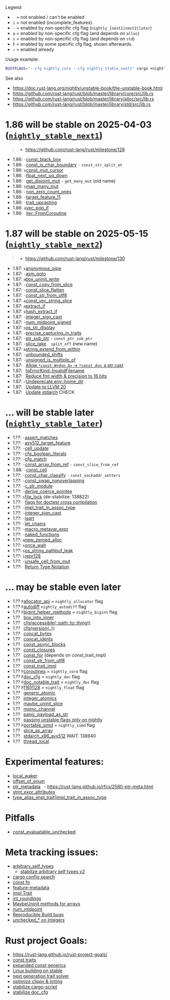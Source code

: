 

Legend:
- ` ` = not enabled / can't be enabled
- `i` = not enabled (incomplete_features).
- `·` = enabled by non-specific cfg flag (`nightly_[next1|next2|later`)
- `a` = enabled by non-specific cfg flag (and depends on `alloc`)
- `s` = enabled by non-specific cfg flag (and depends on `std`)
- `F` = enabled by some specific cfg flag, shown afterwards.
- `✓` = enabled already

Usage example:
```sh
RUSTFLAGS="--cfg nightly_coro --cfg nightly_stable_next1" cargo +nightly b
```

See also
- <https://doc.rust-lang.org/nightly/unstable-book/the-unstable-book.html>
- <https://github.com/rust-lang/rust/blob/master/library/core/src/lib.rs>
- <https://github.com/rust-lang/rust/blob/master/library/alloc/src/lib.rs>
- <https://github.com/rust-lang/rust/blob/master/library/std/src/lib.rs>

# 1.86 will be stable on 2025-04-03 ([`nightly_stable_next1`](https://releases.rs/docs/1.86.0/))
> - <https://github.com/rust-lang/rust/milestone/128>

- 1.86: `·`[const_black_box](https://github.com/rust-lang/rust/pull/135414)
- 1.86: `·`[const_is_char_boundary](https://github.com/rust-lang/rust/pull/134016)
       `·` `const_str_split_at`
- 1.86: `s`[const_mut_cursor](https://github.com/rust-lang/rust/pull/136634)
- 1.86: `·`[float_next_up_down](https://github.com/rust-lang/rust/pull/135661)
- 1.86: ` `[get_disjoint_mut](https://github.com/rust-lang/rust/pull/134633)
        `·` `get_many_mut` (old name)
- 1.86: `s`[map_many_mut](https://github.com/rust-lang/rust/pull/136152)
- 1.86: `·`[non_zero_count_ones](https://github.com/rust-lang/rust/pull/136663)
- 1.86: `·`[target_feature_11](https://github.com/rust-lang/rust/pull/134090)
- 1.86: `·`[trait_upcasting](https://github.com/rust-lang/rust/pull/134367)
- 1.86: `a`[vec_pop_if](https://github.com/rust-lang/rust/pull/135488)
- 1.86: ` `[iter::FromCoroutine](https://github.com/rust-lang/rust/pull/135687)

# 1.87 will be stable on 2025-05-15 ([`nightly_stable_next2`](https://releases.rs/docs/1.87.0/))
> - <https://github.com/rust-lang/rust/milestone/130>

- 1.87: `s`[anonymous_pipe](https://github.com/rust-lang/rust/pull/135822)
- 1.87: `·`[asm_goto](https://github.com/rust-lang/rust/pull/133870)
- 1.87: `a`[box_uninit_write](https://github.com/rust-lang/rust/pull/137850)
- 1.87: `·`[const_copy_from_slice](https://github.com/rust-lang/rust/pull/138098)
- 1.87: `·`[const_slice_flatten](https://github.com/rust-lang/rust/pull/134995)
- 1.87: `·`[const_str_from_utf8](https://github.com/rust-lang/rust/pull/136668)
- 1.87: `a`[const_vec_string_slice](https://github.com/rust-lang/rust/pull/137319)
- 1.87: `a`[extract_if](https://github.com/rust-lang/rust/pull/137109)
- 1.87: `s`[hash_extract_if](https://github.com/rust-lang/rust/pull/134655)
- 1.87: `·`[integer_sign_cast](https://github.com/rust-lang/rust/pull/137026)
- 1.87: `·`[num_midpoint_signed](https://github.com/rust-lang/rust/pull/134340)
- 1.87: `s`[os_str_display](https://github.com/rust-lang/rust/pull/137336)
- 1.87: `·`[precise_capturing_in_traits](https://github.com/rust-lang/rust/pull/138128)
- 1.87: `·`[ptr_sub_ptr](https://github.com/rust-lang/rust/pull/137121)
        `·` `const_ptr_sub_ptr`
- 1.87: `·`[slice_take](https://github.com/rust-lang/rust/pull/137829)
        ` ` `split_off` (new name)
- 1.87: `a`[string_extend_from_within](https://github.com/rust-lang/rust/pull/137569)
- 1.87: `·`[unbounded_shifts](https://github.com/rust-lang/rust/pull/137393)
- 1.87: `·`[unsigned_is_multiple_of](https://github.com/rust-lang/rust/pull/137383)
- 1.87: ` `[Allow `*const W<dyn A>` -> `*const dyn A` ptr cast](https://github.com/rust-lang/rust/pull/136127)
- 1.87: ` `[IoErrorKind::InvalidFilename](https://github.com/rust-lang/rust/pull/134076)
- 1.87: ` `[Reduce fmt width & precision to 16 bits](https://github.com/rust-lang/rust/pull/136932)
- 1.87: `✓`[Undeprecate env::home_dir](https://github.com/rust-lang/rust/pull/137327)
- 1.87: ` `[Update to LLVM 20](https://github.com/rust-lang/rust/pull/135763)
- 1.87: ` `[Update stdarch](https://github.com/rust-lang/rust/pull/136831) CHECK

<!--
# 1.88 will be stable on 2025-06-26 ([`nightly_stable_next2`](https://releases.rs/docs/1.88.0/))
> - <https://github.com/rust-lang/rust/milestone/132>

# 1.89 will be stable on 2025-08-07 ([`nightly_stable_next2`](https://releases.rs/docs/1.89.0/))
> - <https://github.com/rust-lang/rust/milestone/???>
-->

# … will be stable later ([`nightly_stable_later`](https://releases.rs/#ongoing-stabilization-prs))

- 1.??: `·`[assert_matches](https://github.com/rust-lang/rust/pull/137487)
- 1.??: `·`[avx512_target_feature](https://github.com/rust-lang/rust/pull/138940)
- 1.??: `·`[cell_update](https://github.com/rust-lang/rust/pull/134446)
- 1.??: `·`[cfg_boolean_literals](https://github.com/rust-lang/rust/pull/138632)
- 1.??: `·`[cfg_match](https://github.com/rust-lang/rust/issues/115585)
- 1.??: `·`[const_array_from_ref](https://github.com/rust-lang/rust/issues/90206)
        `·` `const_slice_from_ref`
- 1.88: `·`[const_cell](https://github.com/rust-lang/rust/pull/137928)
- 1.??: `·`[const_char_classify](https://github.com/rust-lang/rust/pull/138129)
        `·` `const_sockaddr_setters`
- 1.??: `·`[const_swap_nonoverlapping](https://github.com/rust-lang/rust/pull/137280)
- 1.??: `·`[c_str_module](https://github.com/rust-lang/rust/pull/137439)
- 1.??: `·`[derive_coerce_pointee](https://github.com/rust-lang/rust/pull/133820)
- 1.??: `s`[file_lock](https://github.com/rust-lang/rust/pull/136794) (de-stabilize: 138822)
- 1.??: ` `[flags for doctest cross compilation](https://github.com/rust-lang/rust/pull/137096)
- 1.??: `·`[impl_trait_in_assoc_type](https://github.com/rust-lang/rust/pull/120700)
- 1.??: `·`[integer_sign_cast](https://github.com/rust-lang/rust/pull/137026)
- 1.??: `·`[isqrt](https://github.com/rust-lang/rust/pull/131391)
- 1.??: `·`[let_chains](https://github.com/rust-lang/rust/pull/132833)
- 1.??: `·`[macro_metavar_expr](https://github.com/rust-lang/rust/pull/122808)
- 1.??: `·`[naked_functions](https://github.com/rust-lang/rust/pull/134213)
- 1.??: `a`[new_zeroed_alloc](https://github.com/rust-lang/rust/issues/129396)
- 1.??: `s`[once_wait](https://github.com/rust-lang/rust/pull/136360)
- 1.??: `s`[os_string_pathbuf_leak](https://github.com/rust-lang/rust/pull/137992)
- 1.??: `i`[repr128](https://github.com/rust-lang/rust/pull/138285)
- 1.??: `·`[unsafe_cell_from_mut](https://github.com/rust-lang/rust/pull/131261)
- 1.??: ` `[Return Type Notation](https://github.com/rust-lang/rust/pull/138424)

# … may be stable even later

- 1.?? `F`[allocator_api](https://github.com/rust-lang/rust/issues/32838)
        = `nightly_allocator` flag
- 1.?? `F`[autodiff](https://github.com/rust-lang/rust/issues/124509)
          `nightly_autodiff` flag
- 1.?? `F`[bigint_helper_methods](https://github.com/rust-lang/rust/issues/85532)
        = `nightly_bigint` flag
- 1.?? ` `[box_into_inner](https://github.com/rust-lang/rust/issues/80437)
- 1.?? ` `[cfg(accessible(::path::to::thing))](https://github.com/rust-lang/rust/issues/64797)
- 1.?? ` `[cfg(version(..))](https://github.com/rust-lang/rust/issues/64796)
- 1.?? ` `[concat_bytes](https://github.com/rust-lang/rust/issues/87555)
- 1.?? ` `[concat_idents](https://github.com/rust-lang/rust/issues/29599)
- 1.?? ` `[const_async_blocks](https://github.com/rust-lang/rust/issues/85368)
- 1.?? ` `[const_closures](https://github.com/rust-lang/rust/issues/106003)
- 1.?? ` `[const_for](https://github.com/rust-lang/rust/issues/87575)
          (depends on const_trait_impl)
- 1.?? ` `[const_str_from_utf8](https://github.com/rust-lang/rust/issues/91006)
- 1.?? ` `[const_trait_impl](https://github.com/rust-lang/rust/issues/67792)
- 1.?? `F`[coroutines](https://github.com/rust-lang/rust/issues/43122)
        = `nightly_coro` flag
- 1.?? `F`[doc_cfg](https://github.com/rust-lang/rust/issues/43781)
        = `nightly_doc` flag
- 1.?? `F`[doc_notable_trait](https://github.com/rust-lang/rust/issues/45040)
        = `nightly_doc` flag
- 1.?? `F`[f16|f128](https://github.com/rust-lang/rust/issues/116909)
        = `nightly_float` flag
- 1.?? ` `[generic_atomic](https://github.com/rust-lang/rust/issues/130539)
- 1.?? ` `[integer_atomics](https://github.com/rust-lang/rust/issues/99069)
- 1.?? ` `[maybe_uninit_slice](https://github.com/rust-lang/rust/issues/63569)
- 1.?? ` `[mpmc_channel](https://github.com/rust-lang/rust/issues/126840)
- 1.?? ` `[panic_payload_as_str](https://github.com/rust-lang/rust/issues/125175)
- 1.?? ` `[passing unstable flags only on nightly](https://github.com/rust-lang/cargo/issues/14733)
- 1.?? `F`[portable_simd](https://github.com/rust-lang/rust/issues/86656)
        = `nightly_simd` flag
- 1.?? ` `[slice_as_array](https://github.com/rust-lang/rust/issues/133508)
- 1.?? ` `[stdarch_x86_avx512](https://github.com/rust-lang/rust/issues/111137) WAIT: 138940
- 1.?? ` `[thread_local](https://github.com/rust-lang/rust/issues/29594)

# Experimental features:
- [local_waker](https://github.com/rust-lang/rust/issues/118959)
- [offset_of_enum](https://github.com/rust-lang/rust/issues/120141)
- [ptr_metadata](https://github.com/rust-lang/rust/issues/81513)
 ` `- <https://rust-lang.github.io/rfcs/2580-ptr-meta.html>
- [stmt_expr_attributes](https://github.com/rust-lang/rust/issues/15701)
- [type_alias_impl_trait|impl_trait_in_assoc_type](https://github.com/rust-lang/rust/issues/63063)

# Pitfalls
- [const_evaluatable_unchecked](https://github.com/rust-lang/rust/issues/76200)

# Meta tracking issues:
- [arbitrary_self_types](https://github.com/rust-lang/rust/issues/44874)
  - [stabilize arbitrary self types v2](https://github.com/rust-lang/rust/pull/135881)
- [cargo config search](https://github.com/rust-lang/cargo/issues/9769)
- [const fn](https://github.com/rust-lang/rust/issues/57563)
- [feature-metadata](https://github.com/rust-lang/cargo/issues/14157)
- [impl Trait](https://github.com/rust-lang/rust/issues/63066)
- [int_roundings](https://github.com/rust-lang/rust/issues/88581)
- [MaybeUninit methods for arrays](https://github.com/rust-lang/rust/issues/96097)
- [num_midpoint](https://github.com/rust-lang/rust/issues/110840)
- [Reproducible Build bugs](https://github.com/rust-lang/rust/issues/129080)
- [unchecked_* on integers](https://github.com/rust-lang/rust/issues/85122)

# Rust project Goals:
- <https://rust-lang.github.io/rust-project-goals/>
- [const traits](https://github.com/rust-lang/rust-project-goals/issues/106)
- [expanded const generics](https://github.com/rust-lang/rust-project-goals/issues/100)
- [Linux building on stable](https://github.com/rust-lang/rust-project-goals/issues/116)
- [next generation trait solver](https://github.com/rust-lang/rust-project-goals/issues/113)
- [optimize clippy & linting](https://github.com/rust-lang/rust-project-goals/issues/114)
- [stabilize cargo-script](https://github.com/rust-lang/rust-project-goals/issues/119)
- [stabilize doc_cfg](https://github.com/rust-lang/rust-project-goals/issues/120)

